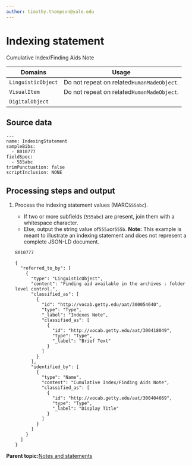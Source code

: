 ```yaml
---
author: timothy.thompson@yale.edu
---
```


# Indexing statement

Cumulative Index/Finding Aids Note

|Domains|Usage|
|-------|-----|
|`LinguisticObject`|Do not repeat on related`HumanMadeObject`.|
|`VisualItem`|Do not repeat on related`HumanMadeObject`.|
|`DigitalObject`| |

## Source data

```
---
name: IndexingStatement
sampleBibs:
  - 8010777
fieldSpec:
  - 555abc
trimPunctuation: false
scriptInclusion: NONE
```

## Processing steps and output

1.  Process the indexing statement values \(MARC`555abc`\).

    -   If two or more subfields \(`555abc`\) are present, join them with a whitespace character.
    -   Else, output the string value of`555a`or`555b`.
    **Note:** This example is meant to illustrate an indexing statement and does not represent a complete JSON-LD document.

    `8010777`

    ```
    {
      "referred_to_by": [
        {
          "type": "LinguisticObject",
          "content": "Finding aid available in the archives : folder level control.",
          "classified_as": [
            {
              "id": "http://vocab.getty.edu/aat/300054640",
              "type": "Type",
              "_label": "Indexes Note",
              "classified_as": [
                {
                  "id": "http://vocab.getty.edu/aat/300418049",
                  "type": "Type",
                  "_label": "Brief Text"
                }
              ]
            }
          ],
          "identified_by": [
            {
              "type": "Name",
              "content": "Cumulative Index/Finding Aids Note",
              "classified_as": [
                {
                  "id": "http://vocab.getty.edu/aat/300404669",
                  "type": "Type",
                  "_label": "Display Title"
                }
              ]
            }
          ]
        }
      ]
    }
    ```


**Parent topic:**[Notes and statements](../../concepts/notes_and_statements.md)

